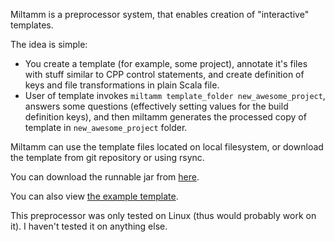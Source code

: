 Miltamm is a preprocessor system, that enables creation of "interactive" templates.

The idea is simple:
* You create a template (for example, some project), annotate it's files 
  with stuff similar to CPP control statements, and create definition
  of keys and file transformations in plain Scala file.
* User of template invokes `miltamm template_folder new_awesome_project`, answers
  some questions (effectively setting values for the build definition keys),
  and then miltamm generates the processed copy of template in `new_awesome_project` folder.

Miltamm can use the template files located on local filesystem, or download the template from git repository or using rsync.

You can download the runnable jar from [here](https://s3.amazonaws.com/miltamm/miltamm-0.0.1.jar).

You can also view [the example template](https://github.com/Rogach/template/tree/master/lift-template).

This preprocessor was only tested on Linux (thus would probably work on it). I haven't tested it on anything else.
